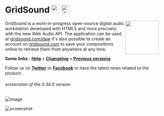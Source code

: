 # GridSound [<img height="26" src="https://gridsound.com/social-images/twitter.png" title="twitter"/>](https://twitter.com/gridsound) [<img height="26" src="https://gridsound.com/social-images/facebook.png" title="facebook"/>](https://facebook.com/gridsound)

<img align="right" height="110" src="https://gridsound.com/assets/icon/black/128.png"/>

GridSound is a work-in-progress open-source digital audio workstation developed with HTML5 and more precisely with the new Web Audio API.
The application can be used at [gridsound.com/daw](https://gridsound.com/daw) it's also possible to create an account on [gridsound.com](http://gridsound.com) to save your compositions online to retrieve them from anywhere at any time.

**Some links :**
[**Help**](https://github.com/gridsound/daw/wiki/help) •
[**Changelog**](https://github.com/gridsound/daw/wiki/changelog) •
[**Previous versions**](https://github.com/gridsound/daw/wiki/versions)

Follow us on [**Twitter**](https://twitter.com/gridsound) or [**Facebook**](https://facebook.com/gridsound) to have the latest news related to the product.

###### screenshot of the 0.34.0 version
![image](https://user-images.githubusercontent.com/850754/125756691-e03ec120-a10c-4c54-a919-fb318917a6a0.png)


![screenshot](https://user-images.githubusercontent.com/850754/111911305-4b06d100-8a65-11eb-8de5-5110e0711f8b.png)
